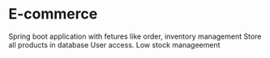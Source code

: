 # E-commerce
Spring boot application with fetures like order,  inventory management 
Store all products in database 
User access. Low stock manageement

